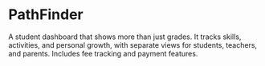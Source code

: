 # PathFinder
A student dashboard that shows more than just grades. It tracks skills, activities, and personal growth, with separate views for students, teachers, and parents. Includes fee tracking and payment features.
